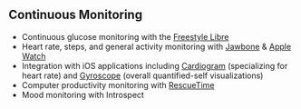 ## Continuous Monitoring
- Continuous glucose monitoring with the [Freestyle Libre](https://freestylediabetes.co.uk/our-products/freestyle-libre)
- Heart rate, steps, and general activity monitoring with [Jawbone](https://jawbone.com/up) & [Apple Watch](https://www.apple.com/watch/)
- Integration with iOS applications including [Cardiogram](https://cardiogr.am/) (specializing for heart rate) and [Gyroscope](https://gyrosco.pe/app/) (overall quantified-self visualizations)
- Computer productivity monitoring with [RescueTime](https://www.rescuetime.com/)
- Mood monitoring with Introspect
